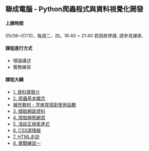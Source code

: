 ## 聯成電腦 - Python爬蟲程式與資料視覺化開發

#### 上課時間

05/06~07/10，每週二、四，18:40 ~ 21:40
若因故停課, 請參見課表.

#### 課程進行方式

- 理論講述
- 實務練習

#### 課程大綱
- [1. 資料庫簡介](http://mirdex.github.io/Crawler0506/0.%20MySQL.slides.html)
- [2. 爬蟲基本概念](http://mirdex.github.io/Crawler0506/1.%20爬蟲基本概念.slides.html)
- [補充教材 - 字串常搭配使用函數](http://mirdex.github.io/Crawler0506/1-1.%20補充%20-%20字串常搭配使用函數_Q.slides.html)
- [3. 擷取網路資料](http://mirdex.github.io/Crawler0506/2.%20擷取網路資料_Q.slides.html)
- [4. 爬取靜態網頁](http://mirdex.github.io/Crawler0506/3.爬取靜態網頁_Q.slides.html)
- [5. 淺談正規表達式](http://mirdex.github.io/Crawler0506/4.%20淺談正規表達式_Q.slides.html)
- [6. CSS選擇器](http://mirdex.github.io/Crawler0506/5.%20CSS選擇器_Q.slides.html)
- [7. HTML走訪](http://mirdex.github.io/Crawler0506/6.%20HTML%20走訪_Q.slides.html)
- [8. 實戰練習一](http://mirdex.github.io/Crawler0506/7.%20實戰練習一_Q.slides.html)
